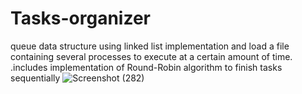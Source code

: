 # Tasks-organizer
queue data structure using linked list implementation and load a file containing several processes to execute at a certain amount of time. .includes implementation of Round-Robin algorithm to finish tasks sequentially
![Screenshot (282)](https://user-images.githubusercontent.com/84376570/132786641-7ea525c4-984a-43e5-b2f2-f682f6de4855.png)
